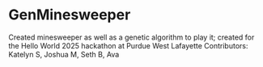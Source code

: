 # GenMinesweeper
Created minesweeper as well as a genetic algorithm to play it; created for the Hello World 2025 hackathon at Purdue West Lafayette
Contributors: Katelyn S, Joshua M, Seth B, Ava
